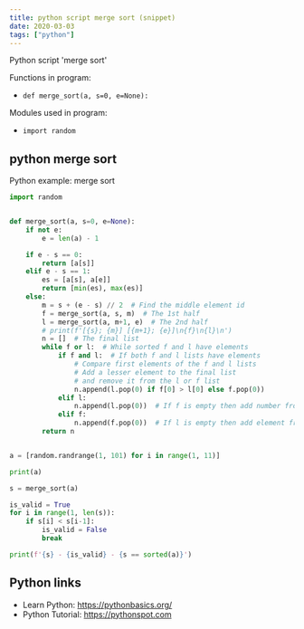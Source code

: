 ```yaml
---
title: python script merge sort (snippet)
date: 2020-03-03
tags: ["python"]
---
```

Python script 'merge sort'

Functions in program: 
* `def merge_sort(a, s=0, e=None):`

Modules used in program: 
* `import random`

## python merge sort

Python example: merge sort

```python
import random


def merge_sort(a, s=0, e=None):
    if not e:
        e = len(a) - 1

    if e - s == 0:
        return [a[s]]
    elif e - s == 1:
        es = [a[s], a[e]]
        return [min(es), max(es)]
    else:
        m = s + (e - s) // 2  # Find the middle element id
        f = merge_sort(a, s, m)  # The 1st half
        l = merge_sort(a, m+1, e)  # The 2nd half
        # print(f'[{s}; {m}] [{m+1}; {e}]\n{f}\n{l}\n')
        n = []  # The final list
        while f or l:  # While sorted f and l have elements
            if f and l:  # If both f and l lists have elements
                # Compare first elements of the f and l lists
                # Add a lesser element to the final list
                # and remove it from the l or f list
                n.append(l.pop(0) if f[0] > l[0] else f.pop(0))
            elif l:
                n.append(l.pop(0))  # If f is empty then add number from the l list
            elif f:
                n.append(f.pop(0))  # If l is empty then add element from the f list
        return n


a = [random.randrange(1, 101) for i in range(1, 11)]

print(a)

s = merge_sort(a)

is_valid = True
for i in range(1, len(s)):
    if s[i] < s[i-1]:
        is_valid = False
        break

print(f'{s} - {is_valid} - {s == sorted(a)}')


```

## Python links

- Learn Python: https://pythonbasics.org/
- Python Tutorial: https://pythonspot.com
